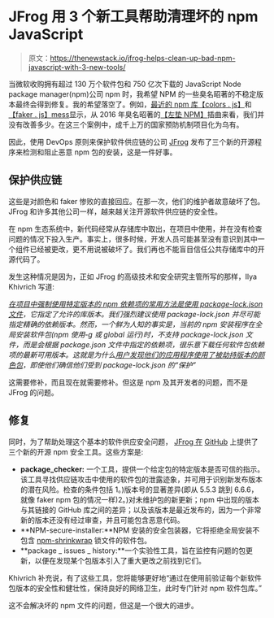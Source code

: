 # JFrog 用 3 个新工具帮助清理坏的 npm JavaScript

> 原文：<https://thenewstack.io/jfrog-helps-clean-up-bad-npm-javascript-with-3-new-tools/>

当微软收购拥有超过 130 万个软件包和 750 亿次下载的 JavaScript Node package manager(npm)公司 npm 时，我希望 NPM 的一些臭名昭著的不稳定版本最终会得到修复。我的希望落空了。例如，[最近的 npm 库](https://www.zdnet.com/article/when-open-source-developers-go-bad/)[【colors . js】](https://www.npmjs.com/package/colors)和[【faker . js】](https://github.com/faker-js/faker)[mess](https://www.zdnet.com/article/when-open-source-developers-go-bad/)显示，从 2016 年臭名昭著的[【左垫 NPM】](https://www.theregister.com/2016/03/23/npm_left_pad_chaos/)插曲来看，我们并没有改善多少。在这三个案例中，成千上万的国家预防机制项目化为乌有。

因此，使用 DevOps 原则来保护软件供应链的公司 [JFrog](https://jfrog.com/) 发布了三个新的开源程序来检测和阻止恶意 npm 包的安装，这是一件好事。

## 保护供应链

这些是对颜色和 faker 惨败的直接回应。在那一次，他们的维护者故意破坏了包。JFrog 和许多其他公司一样，越来越关注开源软件供应链的安全性。

在 npm 生态系统中，新代码经常从存储库中取出，在项目中使用，并在没有检查问题的情况下投入生产。事实上，很多时候，开发人员可能甚至没有意识到其中一个组件已经被更改，更不用说被破坏了。我们再也不能盲目信任公共存储库中的开源代码了。

发生这种情况是因为，正如 JFrog 的高级技术和安全研究主管所写的那样，Ilya Khivrich 写道:

*[在项目中强制使用特定版本的 npm 依赖项的常用方法是使用 package-lock.json 文件](https://jfrog.com/blog/mind-your-dependencies-defending-against-malicious-npm-packages/)，它指定了允许的库版本。我们强烈建议使用 package-lock.json 并尽可能指定精确的依赖版本。然而，一个鲜为人知的事实是，当前的 npm 安装程序在全局安装软件包(npm 使用-g 或 global 运行)时，不支持 package-lock.json 文件，而是会根据 package.json 文件中指定的依赖项，很乐意下载任何软件包依赖项的最新可用版本。这就是为什么[用户发现他们的应用程序使用了被劫持版本的颜色包](https://twitter.com/_rsc/status/1480610521418289155)，即使他们确信他们受到 package-lock.json 的“保护”*

这需要修补，而且现在就需要修补。但这是 npm 及其开发者的问题，而不是 JFrog 的问题。

## 修复

同时，为了帮助处理这个基本的软件供应安全问题， [JFrog 在](https://github.com/jfrog/jfrog-npm-tools) [GitHub](https://github.com/) 上提供了三个新的开源 npm 安全工具。这些方案是:

*   **package_checker:** 一个工具，提供一个给定包的特定版本是否可信的指示。该工具寻找供应链攻击中使用的软件包的泄露迹象，并可用于识别新发布版本的潜在风险。检查的条件包括 1。)版本号的显著差异(即从 5.5.3 跳到 6.6.6，就像 faker npm 包的情况一样)2。)对未维护包的新更新；npm 中出现的版本与其链接的 GitHub 库之间的差异；以及该版本是最近发布的，因为一个非常新的版本还没有经过审查，并且可能包含恶意代码。
*   **NPM-secure-installer:**NPM 安装的安全包装器，它将拒绝全局安装不包含 [npm-shrinkwrap](https://docs.npmjs.com/cli/v8/configuring-npm/npm-shrinkwrap-json) 锁文件的软件包。
*   **package _ issues _ history:**一个实验性工具，旨在监控有问题的包更新，以便在发现某个包版本引入了重大更改之前找到它们。

Khivrich 补充说，有了这些工具，您将能够更好地“通过在使用前验证每个新软件包版本的安全性和健壮性，保持良好的网络卫生，此时专门针对 npm 软件包库。”

这不会解决坏的 npm 文件的问题，但这是一个很大的进步。

<svg xmlns:xlink="http://www.w3.org/1999/xlink" viewBox="0 0 68 31" version="1.1"><title>Group</title> <desc>Created with Sketch.</desc></svg>